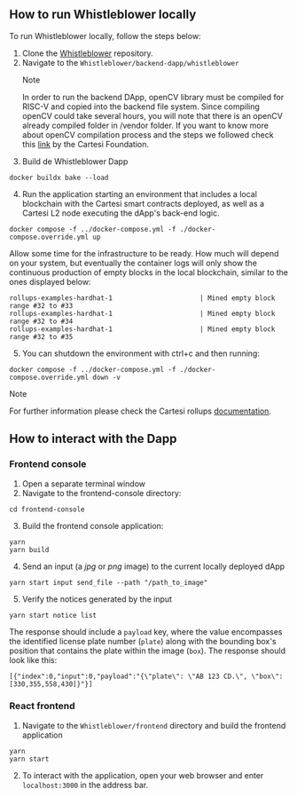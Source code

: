 ## How to run Whistleblower locally

To run Whistleblower locally, follow the steps below:

1. Clone the [Whistleblower](https://github.com/Think-and-Dev/Whistleblower.git) repository.
2. Navigate to the `Whistleblower/backend-dapp/whistleblower`
   >[!NOTE]
   >In order to run the backend DApp, openCV library must be compiled for RISC-V and copied into the backend file system. Since compiling openCV could take several hours, you will note that there is an openCV already compiled folder in /vendor folder. If you want to know more about openCV compilation process and the steps we followed check this [link](https://medium.com/cartesi/guest-post-how-opencv-cross-compiles-in-the-blockchain-os-79a9eba6108b) by the Cartesi Foundation.
3. Build de Whistleblower Dapp

```
docker buildx bake --load
```

4. Run the application starting an environment that includes a local blockchain with the Cartesi smart contracts deployed, as well as a Cartesi L2 node executing the dApp's back-end logic.

```
docker compose -f ../docker-compose.yml -f ./docker-compose.override.yml up
```

Allow some time for the infrastructure to be ready. How much will depend on your system, but eventually the container logs will only show the continuous production of empty blocks in the local blockchain, similar to the ones displayed below:

```
rollups-examples-hardhat-1                      | Mined empty block range #32 to #33
rollups-examples-hardhat-1                      | Mined empty block range #32 to #34
rollups-examples-hardhat-1                      | Mined empty block range #32 to #35
```

5. You can shutdown the environment with ctrl+c and then running:

```
docker compose -f ../docker-compose.yml -f ./docker-compose.override.yml down -v
```

> [!NOTE]
> For further information please check the Cartesi rollups [documentation](https://docs.cartesi.io/cartesi-rollups/build-dapps/run-dapp/).

## How to interact with the Dapp

### Frontend console

1. Open a separate terminal window
2. Navigate to the frontend-console directory:

```
cd frontend-console
```

3. Build the frontend console application:

```
yarn
yarn build
```

4. Send an input (a _jpg_ or _png_ image) to the current locally deployed dApp

```
yarn start input send_file --path "/path_to_image"
```

5. Verify the notices generated by the input

```
yarn start notice list
```

The response should include a `payload` key, where the value encompasses the identified license plate number (`plate`) along with the bounding box's position that contains the plate within the image (`box`). The response should look like this:

```
[{"index":0,"input":0,"payload":"{\"plate\": \"AB 123 CD.\", \"box\": [330,355,558,430]}"}]
```

### React frontend

1. Navigate to the `Whistleblower/frontend` directory and build the frontend application

```
yarn
yarn start
```

2. To interact with the application, open your web browser and enter `localhost:3000` in the address bar.
